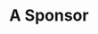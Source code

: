 ---
title: "A Sponsor"           # Sponsor Name
link: http://website.com     # Sponsor URL
logo: "asponsor_logo.png"    # Sponsor Logo stored in `/assets/images/sponsors/<logo>`

# Events sponsored denoted by `<hackday>` and sponsorship amount/resource
events:
  01-london: "£100, Venue"
---